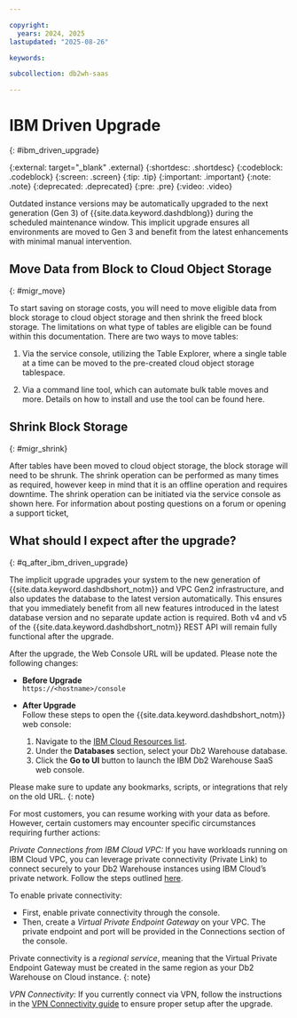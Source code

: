 ```yaml
---

copyright:
  years: 2024, 2025
lastupdated: "2025-08-26"

keywords:

subcollection: db2wh-saas

---
```


# IBM Driven Upgrade

{: #ibm_driven_upgrade}

 
{:external: target="_blank" .external}
{:shortdesc: .shortdesc}
{:codeblock: .codeblock}
{:screen: .screen}
{:tip: .tip}
{:important: .important}
{:note: .note}
{:deprecated: .deprecated}
{:pre: .pre}
{:video: .video}

Outdated instance versions may be automatically upgraded to the next generation (Gen 3) of {{site.data.keyword.dashdblong}} during the scheduled maintenance window. This implicit upgrade ensures all environments are moved to Gen 3 and benefit from the latest enhancements with minimal manual intervention.

## Move Data from Block to Cloud Object Storage

{: #migr_move}

To start saving on storage costs, you will need to move eligible data from block storage to cloud object storage and then shrink the freed block storage. The limitations on what type of tables are eligible can be found within this documentation. There are two ways to move tables:

1. Via the service console, utilizing the Table Explorer, where a single table at a time can be moved to the pre-created cloud object storage tablespace.

2. Via a command line tool, which can automate bulk table moves and more. Details on how to install and use the tool can be found here.

## Shrink Block Storage

{: #migr_shrink}

After tables have been moved to cloud object storage, the block storage will need to be shrunk. The shrink operation can be performed as many times as required, however keep in mind that it is an offline operation and requires downtime. The shrink operation can be initiated via the service console as shown here.
For information about posting questions on a forum or opening a support ticket, 

## What should I expect after the upgrade?

{: #q_after_ibm_driven_upgrade}

The implicit upgrade upgrades your system to the new generation of {{site.data.keyword.dashdbshort_notm}} and VPC Gen2 infrastructure, and also updates the database to the latest version automatically. This ensures that you immediately benefit from all new features introduced in the latest database version and no separate update action is required. Both v4 and v5 of the {{site.data.keyword.dashdbshort_notm}} REST API will remain fully functional after the upgrade.

After the upgrade, the Web Console URL will be updated. Please note the following changes:

- **Before Upgrade**  
  `https://<hostname>/console`

- **After Upgrade**  
 Follow these steps to open the {{site.data.keyword.dashdbshort_notm}}  web console:
  1. Navigate to the [IBM Cloud Resources list](https://cloud.ibm.com/resources).
  2. Under the **Databases** section, select your Db2 Warehouse database.
  3. Click the **Go to UI** button to launch the IBM Db2 Warehouse SaaS web console.

Please make sure to update any bookmarks, scripts, or integrations that rely on the old URL.
{: note}

For most customers, you can resume working with your data as before. However, certain customers may encounter specific circumstances requiring further actions:

*Private Connections from IBM Cloud VPC:* If you have workloads running on IBM Cloud VPC, you can leverage private connectivity (Private Link) to connect securely to your Db2 Warehouse instances using IBM Cloud’s private network. Follow the steps outlined [here](https://cloud.ibm.com/docs/Db2whc?topic=Db2whc-connect_options#connecting-to-db2-warehouse-on-cloud-with-private-link).

To enable private connectivity:

   * First, enable private connectivity through the console.
   * Then, create a *Virtual Private Endpoint Gateway* on your VPC. The private endpoint and port will be provided in the Connections section of the console.

Private connectivity is a *regional service*, meaning that the Virtual Private Endpoint Gateway must be created in the same region as your Db2 Warehouse on Cloud instance.
{: note}

*VPN Connectivity:* If you currently connect via VPN, follow the instructions in the [VPN Connectivity guide](https://cloud.ibm.com/docs/Db2whc?topic=Db2whc-connect_options#vpn) to ensure proper setup after the upgrade.
